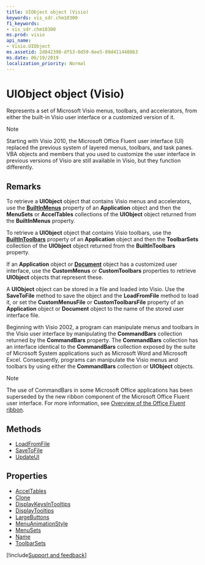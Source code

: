 ```yaml
---
title: UIObject object (Visio)
keywords: vis_sdr.chm10300
f1_keywords:
- vis_sdr.chm10300
ms.prod: visio
api_name:
- Visio.UIObject
ms.assetid: 2d842398-df53-0d59-6ee5-89d411440863
ms.date: 06/19/2019
localization_priority: Normal
---
```



# UIObject object (Visio)

Represents a set of Microsoft Visio menus, toolbars, and accelerators, from either the built-in Visio user interface or a customized version of it. 

> [!NOTE] 
> Starting with Visio 2010, the Microsoft Office Fluent user interface (UI) replaced the previous system of layered menus, toolbars, and task panes. VBA objects and members that you used to customize the user interface in previous versions of Visio are still available in Visio, but they function differently.

## Remarks

To retrieve a **UIObject** object that contains Visio menus and accelerators, use the **[BuiltInMenus](visio.application.builtinmenus.md)** property of an **Application** object and then the **MenuSets** or **AccelTables** collections of the **UIObject** object returned from the **BuiltInMenus** property.
    
To retrieve a **UIObject** object that contains Visio toolbars, use the **[BuiltInToolbars](visio.application.builtintoolbars.md)** property of an **Application** object and then the **ToolbarSets** collection of the **UIObject** object returned from the **BuiltInToolbars** property.
    
If an **Application** object or **[Document](visio.document.md)** object has a customized user interface, use the **CustomMenus** or **CustomToolbars** properties to retrieve **UIObject** objects that represent these.

A **UIObject** object can be stored in a file and loaded into Visio. Use the **SaveToFile** method to save the object and the **LoadFromFile** method to load it, or set the **CustomMenusFile** or **CustomToolbarsFile** property of an **Application** object or **Document** object to the name of the stored user interface file.

Beginning with Visio 2002, a program can manipulate menus and toolbars in the Visio user interface by manipulating the **CommandBars** collection returned by the **CommandBars** property. The **CommandBars** collection has an interface identical to the **CommandBars** collection exposed by the suite of Microsoft System applications such as Microsoft Word and Microsoft Excel. Consequently, programs can manipulate the Visio menus and toolbars by using either the **CommandBars** collection or **UIObject** objects.

> [!NOTE]
> The use of CommandBars in some Microsoft Office applications has been superseded by the new ribbon component of the Microsoft Office Fluent user interface. For more information, see [Overview of the Office Fluent ribbon](../library-reference/concepts/overview-of-the-office-fluent-ribbon.md).

## Methods

-  [LoadFromFile](Visio.UIObject.LoadFromFile.md)
-  [SaveToFile](Visio.UIObject.SaveToFile.md)
-  [UpdateUI](Visio.UIObject.UpdateUI.md)

## Properties

-  [AccelTables](Visio.UIObject.AccelTables.md)
-  [Clone](Visio.UIObject.Clone.md)
-  [DisplayKeysInTooltips](Visio.UIObject.DisplayKeysInTooltips.md)
-  [DisplayTooltips](Visio.UIObject.DisplayTooltips.md)
-  [LargeButtons](Visio.UIObject.LargeButtons.md)
-  [MenuAnimationStyle](Visio.UIObject.MenuAnimationStyle.md)
-  [MenuSets](Visio.UIObject.MenuSets.md)
-  [Name](Visio.UIObject.Name.md)
-  [ToolbarSets](Visio.UIObject.ToolbarSets.md)


[!include[Support and feedback](~/includes/feedback-boilerplate.md)]